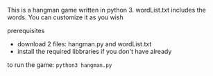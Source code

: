 This is a hangman game written in python 3.
wordList.txt includes the words. You can customize it as you wish

prerequisites
* download 2 files: hangman.py and wordList.txt
* install the required libbraries if you don't have already

to run the game:
`python3 hangman.py`
